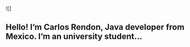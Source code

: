 ![]


## Hello! I’m Carlos Rendon, Java developer from Mexico. I’m an university student...
<!--
**CxrlosMX/CxrlosMX** is a ✨ _special_ ✨ repository because its `README.md` (this file) appears on your GitHub profile.

Here are some ideas to get you started:
### About me

* :star:school: Student from Tecnologico De Tlaxico:v:
* :star:smile: I´m twenty years old:
* :star:hourglass: Junior developer:



